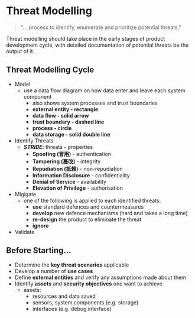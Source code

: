 # Threat Modelling

> "... process to identify, enumerate and prioritize potential threats."

Threat modelling should take place in the early stages of product development cycle, with detailed documentation of potential threats be the output of it.

## Threat Modelling Cycle

- Model
  - use a data flow diagram on how data enter and leave each system component
    - also shows system processes and trust boundaries
    - **external entity - rectangle**
    - **data flow - solid arrow**
    - **trust boundary - dashed line**
    - **process - circle**
    - **data storage - solid double line**
- Identify Threats
  - **_STRIDE_:** threats - properties
    - **Spoofing (冒用)** - authentication
    - **Tampering (篡改)** - integrity
    - **Repudiation (抵赖)** - non-repudiation
    - **Information Disclosure** - confidentiality
    - **Denial of Service** - availability
    - **Elevation of Privilege** - authorisation
- Migigate
  - one of the following is applied to each identified threats:
    - **use** standard defences and countermeasures
    - **develop** new defence mechanisms (hard and takes a long time)
    - **re-design** the product to eliminate the threat
    - **ignore**
- Validate

## Before Starting...

- Determine the **key threat scenarios** applicable
- Develop a number of **use cases**
- Define **external entities** and verify any assumptions made about them
- Identify **assets** and **security objectives** one want to achieve
  - assets:
    - resources and data saved
    - sensors, system components (e.g. storage)
    - interfaces (e.g. debug interface)
